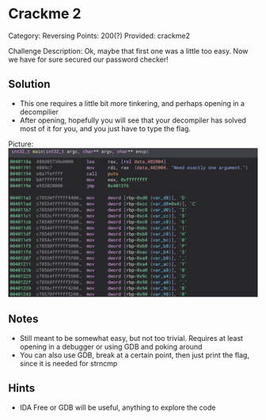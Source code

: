 # Crackme 2
Category: Reversing
Points: 200(?)
Provided: crackme2

Challenge Description:
Ok, maybe that first one was a little too easy. Now we have for sure secured our password checker!

## Solution

 * This one requires a little bit more tinkering, and perhaps opening in a decompilier 
 * After opening, hopefully you will see that your decompiler has solved most of it for you, and you just have to type the flag.
 
  Picture:
   ![Image](image.png)

## Notes

 * Still meant to be somewhat easy, but not too trivial. Requires at least opening in a debugger or using GDB and poking around
 * You can also use GDB, break at a certain point, then just print the flag, since it is needed for strncmp 

## Hints

 * IDA Free or GDB will be useful, anything to explore the code

